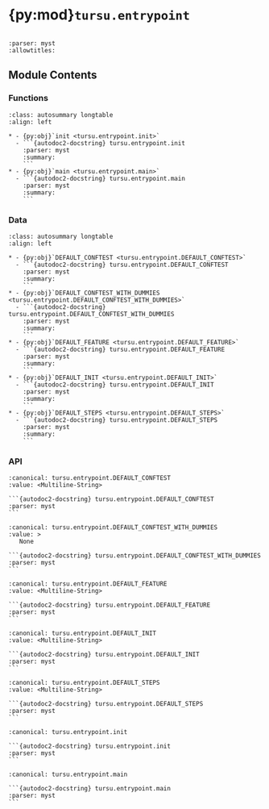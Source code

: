 # {py:mod}`tursu.entrypoint`

```{py:module} tursu.entrypoint
```

```{autodoc2-docstring} tursu.entrypoint
:parser: myst
:allowtitles:
```

## Module Contents

### Functions

````{list-table}
:class: autosummary longtable
:align: left

* - {py:obj}`init <tursu.entrypoint.init>`
  - ```{autodoc2-docstring} tursu.entrypoint.init
    :parser: myst
    :summary:
    ```
* - {py:obj}`main <tursu.entrypoint.main>`
  - ```{autodoc2-docstring} tursu.entrypoint.main
    :parser: myst
    :summary:
    ```
````

### Data

````{list-table}
:class: autosummary longtable
:align: left

* - {py:obj}`DEFAULT_CONFTEST <tursu.entrypoint.DEFAULT_CONFTEST>`
  - ```{autodoc2-docstring} tursu.entrypoint.DEFAULT_CONFTEST
    :parser: myst
    :summary:
    ```
* - {py:obj}`DEFAULT_CONFTEST_WITH_DUMMIES <tursu.entrypoint.DEFAULT_CONFTEST_WITH_DUMMIES>`
  - ```{autodoc2-docstring} tursu.entrypoint.DEFAULT_CONFTEST_WITH_DUMMIES
    :parser: myst
    :summary:
    ```
* - {py:obj}`DEFAULT_FEATURE <tursu.entrypoint.DEFAULT_FEATURE>`
  - ```{autodoc2-docstring} tursu.entrypoint.DEFAULT_FEATURE
    :parser: myst
    :summary:
    ```
* - {py:obj}`DEFAULT_INIT <tursu.entrypoint.DEFAULT_INIT>`
  - ```{autodoc2-docstring} tursu.entrypoint.DEFAULT_INIT
    :parser: myst
    :summary:
    ```
* - {py:obj}`DEFAULT_STEPS <tursu.entrypoint.DEFAULT_STEPS>`
  - ```{autodoc2-docstring} tursu.entrypoint.DEFAULT_STEPS
    :parser: myst
    :summary:
    ```
````

### API

````{py:data} DEFAULT_CONFTEST
:canonical: tursu.entrypoint.DEFAULT_CONFTEST
:value: <Multiline-String>

```{autodoc2-docstring} tursu.entrypoint.DEFAULT_CONFTEST
:parser: myst
```

````

````{py:data} DEFAULT_CONFTEST_WITH_DUMMIES
:canonical: tursu.entrypoint.DEFAULT_CONFTEST_WITH_DUMMIES
:value: >
   None

```{autodoc2-docstring} tursu.entrypoint.DEFAULT_CONFTEST_WITH_DUMMIES
:parser: myst
```

````

````{py:data} DEFAULT_FEATURE
:canonical: tursu.entrypoint.DEFAULT_FEATURE
:value: <Multiline-String>

```{autodoc2-docstring} tursu.entrypoint.DEFAULT_FEATURE
:parser: myst
```

````

````{py:data} DEFAULT_INIT
:canonical: tursu.entrypoint.DEFAULT_INIT
:value: <Multiline-String>

```{autodoc2-docstring} tursu.entrypoint.DEFAULT_INIT
:parser: myst
```

````

````{py:data} DEFAULT_STEPS
:canonical: tursu.entrypoint.DEFAULT_STEPS
:value: <Multiline-String>

```{autodoc2-docstring} tursu.entrypoint.DEFAULT_STEPS
:parser: myst
```

````

````{py:function} init(outdir: str, overwrite: bool, no_dummies: bool) -> None
:canonical: tursu.entrypoint.init

```{autodoc2-docstring} tursu.entrypoint.init
:parser: myst
```
````

````{py:function} main(args: collections.abc.Sequence[str] = sys.argv) -> None
:canonical: tursu.entrypoint.main

```{autodoc2-docstring} tursu.entrypoint.main
:parser: myst
```
````

